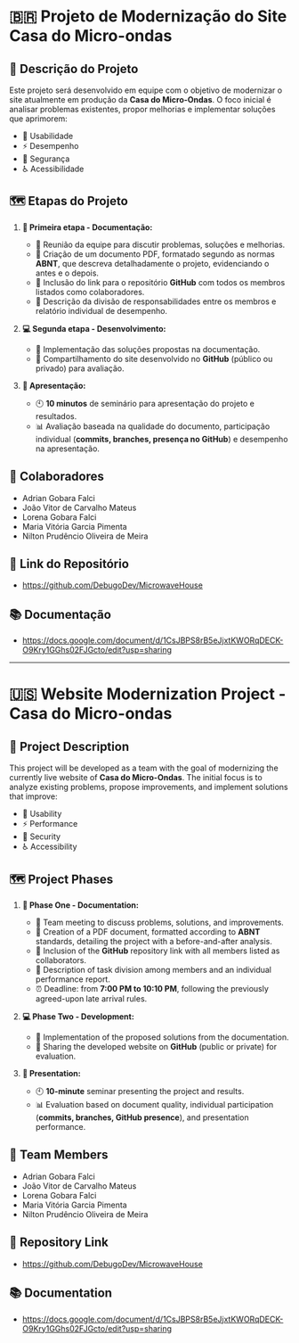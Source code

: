
# 🇧🇷 Projeto de Modernização do Site Casa do Micro-ondas

## 📜 Descrição do Projeto

Este projeto será desenvolvido em equipe com o objetivo de modernizar o site atualmente em produção da **Casa do Micro-Ondas**. O foco inicial é analisar problemas existentes, propor melhorias e implementar soluções que aprimorem:

- 🔧 Usabilidade
- ⚡ Desempenho
- 🔐 Segurança
- ♿ Acessibilidade

## 🗺️ Etapas do Projeto

1. **📝 Primeira etapa - Documentação:**
   - 🧠 Reunião da equipe para discutir problemas, soluções e melhorias.
   - 📄 Criação de um documento PDF, formatado segundo as normas **ABNT**, que descreva detalhadamente o projeto, evidenciando o antes e o depois.
   - 🔗 Inclusão do link para o repositório **GitHub** com todos os membros listados como colaboradores.
   - 📑 Descrição da divisão de responsabilidades entre os membros e relatório individual de desempenho.

2. **💻 Segunda etapa - Desenvolvimento:**
   - 🚀 Implementação das soluções propostas na documentação.
   - 📂 Compartilhamento do site desenvolvido no **GitHub** (público ou privado) para avaliação.

3. **🎤 Apresentação:**
   - 🕙 **10 minutos** de seminário para apresentação do projeto e resultados.
   - 📊 Avaliação baseada na qualidade do documento, participação individual (**commits, branches, presença no GitHub**) e desempenho na apresentação.

## 👥 Colaboradores

- Adrian Gobara Falci
- João Vitor de Carvalho Mateus
- Lorena Gobara Falci
- Maria Vitória Garcia Pimenta
- Nilton Prudêncio Oliveira de Meira

## 🔗 Link do Repositório

- https://github.com/DebugoDev/MicrowaveHouse

## 📚 Documentação

- https://docs.google.com/document/d/1CsJBPS8rB5eJjxtKWORqDECK-O9Kry1GGhs02FJGcto/edit?usp=sharing

---

# 🇺🇸 Website Modernization Project - Casa do Micro-ondas

## 📜 Project Description

This project will be developed as a team with the goal of modernizing the currently live website of **Casa do Micro-Ondas**. The initial focus is to analyze existing problems, propose improvements, and implement solutions that improve:

- 🔧 Usability
- ⚡ Performance
- 🔐 Security
- ♿ Accessibility

## 🗺️ Project Phases

1. **📝 Phase One - Documentation:**
   - 🧠 Team meeting to discuss problems, solutions, and improvements.
   - 📄 Creation of a PDF document, formatted according to **ABNT** standards, detailing the project with a before-and-after analysis.
   - 🔗 Inclusion of the **GitHub** repository link with all members listed as collaborators.
   - 📑 Description of task division among members and an individual performance report.
   - ⏰ Deadline: from **7:00 PM to 10:10 PM**, following the previously agreed-upon late arrival rules.

2. **💻 Phase Two - Development:**
   - 🚀 Implementation of the proposed solutions from the documentation.
   - 📂 Sharing the developed website on **GitHub** (public or private) for evaluation.

3. **🎤 Presentation:**
   - 🕙 **10-minute** seminar presenting the project and results.
   - 📊 Evaluation based on document quality, individual participation (**commits, branches, GitHub presence**), and presentation performance.

## 👥 Team Members

- Adrian Gobara Falci
- João Vitor de Carvalho Mateus
- Lorena Gobara Falci
- Maria Vitória Garcia Pimenta
- Nilton Prudêncio Oliveira de Meira

## 🔗 Repository Link

- https://github.com/DebugoDev/MicrowaveHouse

## 📚 Documentation

- https://docs.google.com/document/d/1CsJBPS8rB5eJjxtKWORqDECK-O9Kry1GGhs02FJGcto/edit?usp=sharing
